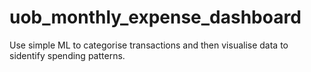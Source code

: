 # uob_monthly_expense_dashboard
Use simple ML to categorise transactions and then visualise data to sidentify spending patterns.
